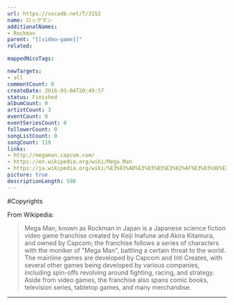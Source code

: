 ```yaml
---
url: https://vocadb.net/T/3152
name: ロックマン
additionalNames: 
- Rockman
parent: "[[video-game]]"
related:

mappedNicoTags:

newTargets:
- all
commentCount: 0
createDate: 2016-03-04T20:49:57
status: Finished
albumCount: 0
artistCount: 3
eventCount: 0
eventSeriesCount: 0
followerCount: 0
songListCount: 0
songCount: 119
links: 
- http://megaman.capcom.com/
- https://en.wikipedia.org/wiki/Mega_Man
- https://ja.wikipedia.org/wiki/%E3%83%AD%E3%83%83%E3%82%AF%E3%83%9E%E3%83%B3%E3%82%B7%E3%83%AA%E3%83%BC%E3%82%BA
picture: true
descriptionLength: 598
---
```


#Copyrights

From Wikipedia:
>Mega Man, known as Rockman in Japan is a Japanese science fiction video game franchise created by Keiji Inafune and Akira Kitamura, and owned by Capcom; the franchise follows a series of characters with the moniker of "Mega Man", battling a certain threat to the world. The mainline games are developed by Capcom and Inti Creates, with several other games being developed by various companies, including spin-offs revolving around fighting, racing, and strategy. Aside from video games, the franchise also spans comic books, television series, tabletop games, and many merchandise.

---

